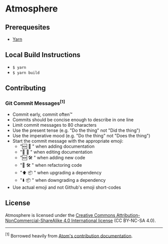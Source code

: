 # Atmosphere

## Prerequesites
* [Yarn](https://yarnpkg.com/)

## Local Build Instructions
* `$ yarn`
* `$ yarn build`

## Contributing

### Git Commit Messages<sup>[1]</sup>
* Commit early, commit often™
* Commits should be concise enough to describe in one line
* Limit commit messages to 80 characters
* Use the present tense (e.g. "Do the thing" not "Did the thing")
* Use the imperative mood (e.g. "Do the thing" not "Does the thing")
* Start the commit message with the appropriate emoji:
  * "🆕 📝  " when adding documentation
  * "🔄 📝  " when editing documentation
  * "🆕 🛠  " when adding new code
  * "🔄 🛠  " when refactoring code
  * "⬆️ 📦  " when upgrading a dependency
  * "⬇️ 📦  " when downgrading a dependency
* Use actual emoji and not Github's emoji short-codes

## License
Atmosphere is licensed under the [Creative Commons
Attribution-NonCommercial-ShareAlike 4.0 International
license](https://creativecommons.org/licenses/by-nc-sa/4.0/) (CC BY-NC-SA 4.0).

---
<sup>[1]</sup> Borrowed heavily from [Atom's contribution documentation](https://github.com/atom/atom/blob/master/CONTRIBUTING.md#git-commit-messages).
